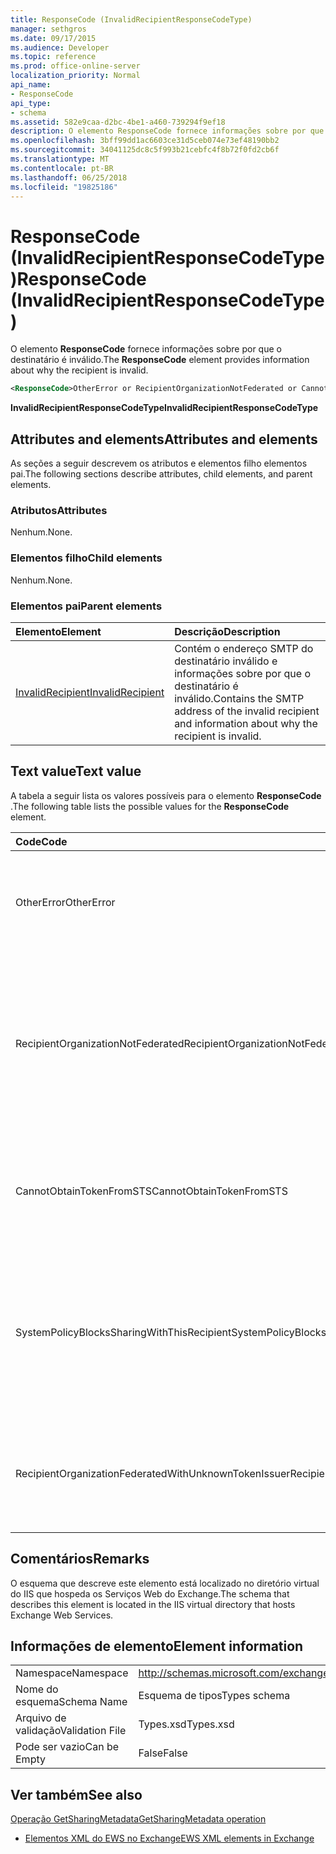 ```yaml
---
title: ResponseCode (InvalidRecipientResponseCodeType)
manager: sethgros
ms.date: 09/17/2015
ms.audience: Developer
ms.topic: reference
ms.prod: office-online-server
localization_priority: Normal
api_name:
- ResponseCode
api_type:
- schema
ms.assetid: 582e9caa-d2bc-4be1-a460-739294f9ef18
description: O elemento ResponseCode fornece informações sobre por que o destinatário é inválido.
ms.openlocfilehash: 3bff99dd1ac6603ce31d5ceb074e73ef48190bb2
ms.sourcegitcommit: 34041125dc8c5f993b21cebfc4f8b72f0fd2cb6f
ms.translationtype: MT
ms.contentlocale: pt-BR
ms.lasthandoff: 06/25/2018
ms.locfileid: "19825186"
---
```

# <a name="responsecode-invalidrecipientresponsecodetype"></a><span data-ttu-id="c2af3-103">ResponseCode (InvalidRecipientResponseCodeType)</span><span class="sxs-lookup"><span data-stu-id="c2af3-103">ResponseCode (InvalidRecipientResponseCodeType)</span></span>

<span data-ttu-id="c2af3-104">O elemento **ResponseCode** fornece informações sobre por que o destinatário é inválido.</span><span class="sxs-lookup"><span data-stu-id="c2af3-104">The **ResponseCode** element provides information about why the recipient is invalid.</span></span> 
  
```XML
<ResponseCode>OtherError or RecipientOrganizationNotFederated or CannotObtainTokenFromSTS or SystemPolicyBlocksSharingWithThisRecipient or RecipientOrganizationFederatedWithUnknownTokenIssuer</ResponseCode>
```

 <span data-ttu-id="c2af3-105">**InvalidRecipientResponseCodeType**</span><span class="sxs-lookup"><span data-stu-id="c2af3-105">**InvalidRecipientResponseCodeType**</span></span>
## <a name="attributes-and-elements"></a><span data-ttu-id="c2af3-106">Attributes and elements</span><span class="sxs-lookup"><span data-stu-id="c2af3-106">Attributes and elements</span></span>

<span data-ttu-id="c2af3-107">As seções a seguir descrevem os atributos e elementos filho elementos pai.</span><span class="sxs-lookup"><span data-stu-id="c2af3-107">The following sections describe attributes, child elements, and parent elements.</span></span>
  
### <a name="attributes"></a><span data-ttu-id="c2af3-108">Atributos</span><span class="sxs-lookup"><span data-stu-id="c2af3-108">Attributes</span></span>

<span data-ttu-id="c2af3-109">Nenhum.</span><span class="sxs-lookup"><span data-stu-id="c2af3-109">None.</span></span>
  
### <a name="child-elements"></a><span data-ttu-id="c2af3-110">Elementos filho</span><span class="sxs-lookup"><span data-stu-id="c2af3-110">Child elements</span></span>

<span data-ttu-id="c2af3-111">Nenhum.</span><span class="sxs-lookup"><span data-stu-id="c2af3-111">None.</span></span>
  
### <a name="parent-elements"></a><span data-ttu-id="c2af3-112">Elementos pai</span><span class="sxs-lookup"><span data-stu-id="c2af3-112">Parent elements</span></span>

|<span data-ttu-id="c2af3-113">**Elemento**</span><span class="sxs-lookup"><span data-stu-id="c2af3-113">**Element**</span></span>|<span data-ttu-id="c2af3-114">**Descrição**</span><span class="sxs-lookup"><span data-stu-id="c2af3-114">**Description**</span></span>|
|:-----|:-----|
|[<span data-ttu-id="c2af3-115">InvalidRecipient</span><span class="sxs-lookup"><span data-stu-id="c2af3-115">InvalidRecipient</span></span>](invalidrecipient.md) <br/> |<span data-ttu-id="c2af3-116">Contém o endereço SMTP do destinatário inválido e informações sobre por que o destinatário é inválido.</span><span class="sxs-lookup"><span data-stu-id="c2af3-116">Contains the SMTP address of the invalid recipient and information about why the recipient is invalid.</span></span>  <br/> |
   
## <a name="text-value"></a><span data-ttu-id="c2af3-117">Text value</span><span class="sxs-lookup"><span data-stu-id="c2af3-117">Text value</span></span>

<span data-ttu-id="c2af3-118">A tabela a seguir lista os valores possíveis para o elemento **ResponseCode** .</span><span class="sxs-lookup"><span data-stu-id="c2af3-118">The following table lists the possible values for the **ResponseCode** element.</span></span> 
  
|<span data-ttu-id="c2af3-119">**Code**</span><span class="sxs-lookup"><span data-stu-id="c2af3-119">**Code**</span></span>|<span data-ttu-id="c2af3-120">**Descrição**</span><span class="sxs-lookup"><span data-stu-id="c2af3-120">**Description**</span></span>|
|:-----|:-----|
|<span data-ttu-id="c2af3-121">OtherError</span><span class="sxs-lookup"><span data-stu-id="c2af3-121">OtherError</span></span>  <br/> |<span data-ttu-id="c2af3-122">Indica que o erro não for especificado por outro código de resposta de erro.</span><span class="sxs-lookup"><span data-stu-id="c2af3-122">Indicates that the error is not specified by another error response code.</span></span>  <br/> |
|<span data-ttu-id="c2af3-123">RecipientOrganizationNotFederated</span><span class="sxs-lookup"><span data-stu-id="c2af3-123">RecipientOrganizationNotFederated</span></span>  <br/> |<span data-ttu-id="c2af3-124">Indica que uma relação de compartilhamento não está disponível com a organização especificada no endereço de email SMTP do destinatário.</span><span class="sxs-lookup"><span data-stu-id="c2af3-124">Indicates that a sharing relationship is not available with the organization specified in the recipient's SMTP e-mail address.</span></span>  <br/> |
|<span data-ttu-id="c2af3-125">CannotObtainTokenFromSTS</span><span class="sxs-lookup"><span data-stu-id="c2af3-125">CannotObtainTokenFromSTS</span></span>  <br/> |<span data-ttu-id="c2af3-126">Indica que houve um problema ao obter um token de segurança do servidor de token.</span><span class="sxs-lookup"><span data-stu-id="c2af3-126">Indicates that there was a problem obtaining a security token from the token server.</span></span>  <br/> |
|<span data-ttu-id="c2af3-127">SystemPolicyBlocksSharingWithThisRecipient</span><span class="sxs-lookup"><span data-stu-id="c2af3-127">SystemPolicyBlocksSharingWithThisRecipient</span></span>  <br/> |<span data-ttu-id="c2af3-128">Indica que o administrador do sistema tiver definido uma diretiva de sistema que bloqueia o compartilhamento com o destinatário especificado.</span><span class="sxs-lookup"><span data-stu-id="c2af3-128">Indicates that the system administrator has set a system policy that blocks sharing with the specified recipient.</span></span>  <br/> |
|<span data-ttu-id="c2af3-129">RecipientOrganizationFederatedWithUnknownTokenIssuer</span><span class="sxs-lookup"><span data-stu-id="c2af3-129">RecipientOrganizationFederatedWithUnknownTokenIssuer</span></span>  <br/> |<span data-ttu-id="c2af3-130">Indica que o serviço de token seguro que é usado pelo destinatário especificado é desconhecido.</span><span class="sxs-lookup"><span data-stu-id="c2af3-130">Indicates that the secure token service that is used by the specified recipient is unknown.</span></span>  <br/> |
   
## <a name="remarks"></a><span data-ttu-id="c2af3-131">Comentários</span><span class="sxs-lookup"><span data-stu-id="c2af3-131">Remarks</span></span>

<span data-ttu-id="c2af3-132">O esquema que descreve este elemento está localizado no diretório virtual do IIS que hospeda os Serviços Web do Exchange.</span><span class="sxs-lookup"><span data-stu-id="c2af3-132">The schema that describes this element is located in the IIS virtual directory that hosts Exchange Web Services.</span></span>
  
## <a name="element-information"></a><span data-ttu-id="c2af3-133">Informações de elemento</span><span class="sxs-lookup"><span data-stu-id="c2af3-133">Element information</span></span>

|||
|:-----|:-----|
|<span data-ttu-id="c2af3-134">Namespace</span><span class="sxs-lookup"><span data-stu-id="c2af3-134">Namespace</span></span>  <br/> |http://schemas.microsoft.com/exchange/services/2006/types  <br/> |
|<span data-ttu-id="c2af3-135">Nome do esquema</span><span class="sxs-lookup"><span data-stu-id="c2af3-135">Schema Name</span></span>  <br/> |<span data-ttu-id="c2af3-136">Esquema de tipos</span><span class="sxs-lookup"><span data-stu-id="c2af3-136">Types schema</span></span>  <br/> |
|<span data-ttu-id="c2af3-137">Arquivo de validação</span><span class="sxs-lookup"><span data-stu-id="c2af3-137">Validation File</span></span>  <br/> |<span data-ttu-id="c2af3-138">Types.xsd</span><span class="sxs-lookup"><span data-stu-id="c2af3-138">Types.xsd</span></span>  <br/> |
|<span data-ttu-id="c2af3-139">Pode ser vazio</span><span class="sxs-lookup"><span data-stu-id="c2af3-139">Can be Empty</span></span>  <br/> |<span data-ttu-id="c2af3-140">False</span><span class="sxs-lookup"><span data-stu-id="c2af3-140">False</span></span>  <br/> |
   
## <a name="see-also"></a><span data-ttu-id="c2af3-141">Ver também</span><span class="sxs-lookup"><span data-stu-id="c2af3-141">See also</span></span>



[<span data-ttu-id="c2af3-142">Operação GetSharingMetadata</span><span class="sxs-lookup"><span data-stu-id="c2af3-142">GetSharingMetadata operation</span></span>](getsharingmetadata-operation.md)


- [<span data-ttu-id="c2af3-143">Elementos XML do EWS no Exchange</span><span class="sxs-lookup"><span data-stu-id="c2af3-143">EWS XML elements in Exchange</span></span>](ews-xml-elements-in-exchange.md)

